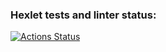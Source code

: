 ### Hexlet tests and linter status:
[![Actions Status](https://github.com/Anton-Sekachev/frontend-project-44/workflows/hexlet-check/badge.svg)](https://github.com/Anton-Sekachev/frontend-project-44/actions)